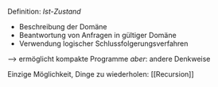 Definition: _Ist-Zustand_
- Beschreibung der Domäne
- Beantwortung von Anfragen in gültiger Domäne
- Verwendung logischer Schlussfolgerungsverfahren

--> ermöglicht kompakte Programme
_aber_: andere Denkweise

Einzige Möglichkeit, Dinge zu wiederholen: [[Recursion]]

